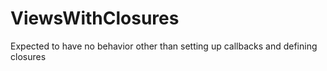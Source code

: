 #  ViewsWithClosures

Expected to have no behavior other than setting up callbacks and defining closures

